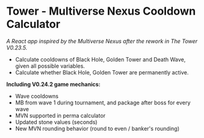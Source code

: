 # Tower - Multiverse Nexus Cooldown Calculator

_A React app inspired by the  Multiverse Nexus after the rework in The Tower V0.23.5._

* Calculate cooldowns of Black Hole, Golden Tower and Death Wave, given all possible variables.
* Calculate whether Black Hole, Golden Tower are permanently active.

**Including V0.24.2 game mechanics:**
* Wave cooldowns
* MB from wave 1 during tournament, and package after boss for every wave
* MVN supported in perma calculator
* Updated stone values (seconds)
* New MVN rounding behavior (round to even / banker's rounding)




